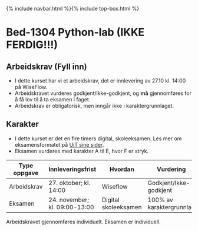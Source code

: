 {% include navbar.html %}{% include top-box.html %}
# Bed-1304 Python-lab (IKKE FERDIG!!!)

## Arbeidskrav (Fyll inn)
- I dette kurset har vi et arbeidskrav, det er innlevering av 27.10 kl. 14:00 på WiseFlow.
- Arbeidskravet vurderes godkjent/ikke-godkjent, og **må** gjennomføres for å få lov til å ta eksamen i faget.
- Arbeidskrav er obligatorisk, men inngår ikke i karaktergrunnlaget.

## Karakter
- I dette kurset er det en fire timers digital, skoleeksamen. Les mer om eksamensformatet på [UiT sine sider](https://uit.no/digitaleksamen).
- Eksamen vurderes med karakter A til E, hvor F er stryk.


| Type oppgave             | Innleveringsfrist                     | Hvordan               |Vurdering               |
|--------------------------|---------------------------------------|-----------------------|------------------------|
|Arbeidskrav               |  27. oktober; kl. 14:00               | Wiseflow                |Godkjent/Ikke-godkjent  |
|Eksamen                   |  24. november; kl. 09:00-13:00        | Digital skoleeksamen  |100% av karaktergrunnlag|

Arbeidskravet gjennomføres individuelt. Eksamen er individuell.
